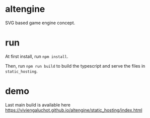 # altengine

SVG based game engine concept.

# run

At first install, run `npm install`.

Then, run `npm run build` to build the typescript and serve the files in `static_hosting`.


# demo

Last main build is available here https://viviengaluchot.github.io/altengine/static_hosting/index.html
